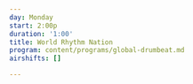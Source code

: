 ```yaml
---
day: Monday
start: 2:00p
duration: '1:00'
title: World Rhythm Nation
program: content/programs/global-drumbeat.md
airshifts: []

---
```

